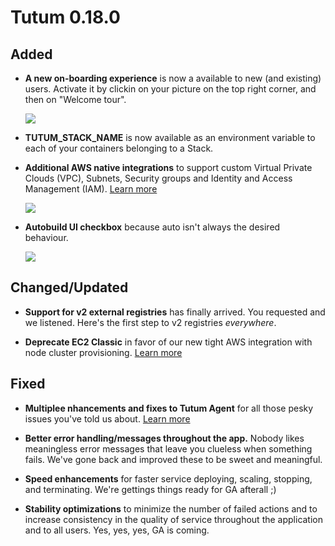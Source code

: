 # Tutum 0.18.0

## Added 

- **A new on-boarding experience** is now a available to new (and existing) users. Activate it by clickin on your picture on the top right corner, and then on "Welcome tour". 

  ![](http://s.tutum.co.s3.amazonaws.com/changelog/0.18.0/onboarding.png)

- **TUTUM_STACK_NAME** is now available as an environment variable to each of your containers belonging to a Stack. 

- **Additional AWS native integrations** to support custom Virtual Private Clouds (VPC), Subnets, Security groups and Identity and Access Management (IAM). [Learn more](https://support.tutum.co/support/solutions/articles/5000526971-tutum-on-aws-faq)

  ![](http://s.tutum.co.s3.amazonaws.com/changelog/0.18.0/aws-integrations.png)

- **Autobuild UI checkbox** because auto isn't always the desired behaviour.

  ![](http://s.tutum.co.s3.amazonaws.com/changelog/0.18.0/autobuild.png)

## Changed/Updated

- **Support for v2 external registries** has finally arrived. You requested and we listened. Here's the first step to v2 registries *everywhere*.

- **Deprecate EC2 Classic** in favor of our new tight AWS integration with node cluster provisioning. [Learn more](https://support.tutum.co/support/solutions/articles/5000526971-tutum-on-aws-faq)

## Fixed

- **Multiplee nhancements and fixes to Tutum Agent** for all those pesky issues you've told us about. [Learn more](https://github.com/tutumcloud/tutum-agent)

- **Better error handling/messages throughout the app.** Nobody likes meaningless error messages that leave you clueless when something fails. We've gone back and improved these to be sweet and meaningful. 

- **Speed enhancements** for faster service deploying, scaling, stopping, and terminating. We're gettings things ready for GA afterall ;)

- **Stability optimizations** to minimize the number of failed actions and to increase consistency in the quality of service throughout the application and to all users. Yes, yes, yes, GA is coming. 
